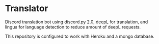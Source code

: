 # Translator
Discord translation bot using discord.py 2.0, deepL for translation, and lingua for language detection to reduce amount of deepL requests.

This repository is configured to work with Heroku and a mongo database. 

